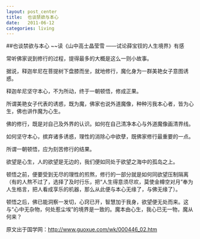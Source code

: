 ```yaml
---
layout: post_center
title:  也谈禁欲与本心
date:   2011-06-12
categories: living
---
```


##也谈禁欲与本心 ~~读《山中高士晶莹雪 ——试论薛宝钗的人生境界》有感

常听佛家说到修行的过程，提得最多的大概是这么一则小故事。

据说，释迦牟尼在菩提树下盘膝而坐，就地修行，魔化身为一群美艳女子意图诱惑。

释迦牟尼坚守本心，不为所动，终于一朝顿悟，修成正果。

所谓美艳女子代表的诱惑，既为魔，佛家也说外道魔像，种种污我本心者，皆为心生，佛也讲作魔为心生。

佛的修行，既是对自己及外界的认识。如何在自己清净本心与外道魔像画清界线。

如何坚守本心，摈弃诸多诱惑，理性的消除心中欲孽，既佛家修行最重要的一点。

所谓一朝顿悟，应为刻苦修行的结果。

欲望是心生，人的欲望是无边的，我们便如同处于欲望之海中的孤岛之上。

顿悟之前，便要受到无尽的理性的煎熬，修行的一部分就是如何同欲望压制隔离（有的人熬不过了，选择了及时行乐，把“人生得意须尽欢，莫使金樽空对月”奉为人生格言，把人看成享乐的机器，那么从此便与本心无缘了，与佛无缘了）。

顿悟之后，佛已能洞察一发切，心窍已开，智慧加于我身，欲望便无处而来。这与“心中无杂物，何处惹尘埃”的境界是一致的。魔本由心生，我心已无一物，魔从何来？

 

 

原文出于国学网：http://www.guoxue.com/wk/000446_02.htm